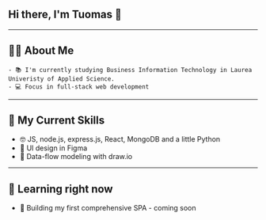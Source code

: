 ## Hi there, I'm Tuomas 👋
---

## 👨‍🎓 About Me
    - 📚 I'm currently studying Business Information Technology in Laurea Univeristy of Applied Science.
    - 💻 Focus in full-stack web development
---


## 🚀 My Current Skills
- 🤓 JS, node.js, express.js, React, MongoDB and a little Python
- 🎨 UI design in Figma
- 🔧 Data-flow modeling with draw.io
---


## 🌱 Learning right now
   - 🔧 Building my first comprehensive SPA - coming soon
